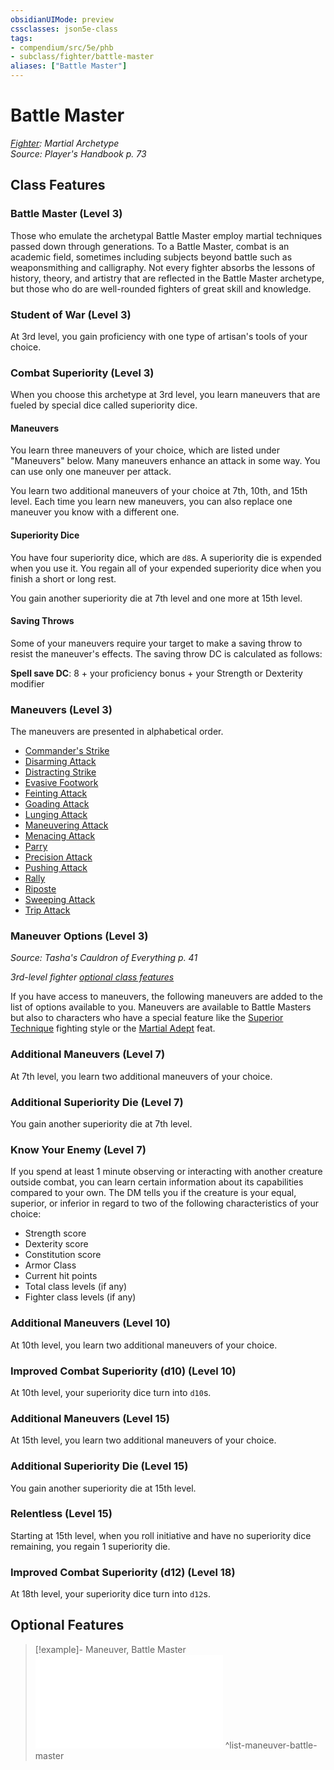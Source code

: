 ```yaml
---
obsidianUIMode: preview
cssclasses: json5e-class
tags:
- compendium/src/5e/phb
- subclass/fighter/battle-master
aliases: ["Battle Master"]
---
```

# Battle Master
*[Fighter](fighter.md): Martial Archetype*  
*Source: Player's Handbook p. 73*  


## Class Features

### Battle Master (Level 3)

Those who emulate the archetypal Battle Master employ martial techniques passed down through generations. To a Battle Master, combat is an academic field, sometimes including subjects beyond battle such as weaponsmithing and calligraphy. Not every fighter absorbs the lessons of history, theory, and artistry that are reflected in the Battle Master archetype, but those who do are well-rounded fighters of great skill and knowledge.

### Student of War (Level 3)

At 3rd level, you gain proficiency with one type of artisan's tools of your choice.

### Combat Superiority (Level 3)

When you choose this archetype at 3rd level, you learn maneuvers that are fueled by special dice called superiority dice.

#### Maneuvers

You learn three maneuvers of your choice, which are listed under "Maneuvers" below. Many maneuvers enhance an attack in some way. You can use only one maneuver per attack.

You learn two additional maneuvers of your choice at 7th, 10th, and 15th level. Each time you learn new maneuvers, you can also replace one maneuver you know with a different one.

#### Superiority Dice

You have four superiority dice, which are `d8`s. A superiority die is expended when you use it. You regain all of your expended superiority dice when you finish a short or long rest.

You gain another superiority die at 7th level and one more at 15th level.

#### Saving Throws

Some of your maneuvers require your target to make a saving throw to resist the maneuver's effects. The saving throw DC is calculated as follows:

<span class='abilityDc'>**Spell save DC**: 8 + your proficiency bonus + your Strength or Dexterity modifier</span>

### Maneuvers (Level 3)

The maneuvers are presented in alphabetical order.

- [Commander's Strike](Mechanics/optional-features/commanders-strike.md)  
- [Disarming Attack](Mechanics/optional-features/disarming-attack.md)  
- [Distracting Strike](Mechanics/optional-features/distracting-strike.md)  
- [Evasive Footwork](Mechanics/optional-features/evasive-footwork.md)  
- [Feinting Attack](Mechanics/optional-features/feinting-attack.md)  
- [Goading Attack](Mechanics/optional-features/goading-attack.md)  
- [Lunging Attack](Mechanics/optional-features/lunging-attack.md)  
- [Maneuvering Attack](Mechanics/optional-features/maneuvering-attack.md)  
- [Menacing Attack](Mechanics/optional-features/menacing-attack.md)  
- [Parry](Mechanics/optional-features/parry.md)  
- [Precision Attack](Mechanics/optional-features/precision-attack.md)  
- [Pushing Attack](Mechanics/optional-features/pushing-attack.md)  
- [Rally](Mechanics/optional-features/rally.md)  
- [Riposte](Mechanics/optional-features/riposte.md)  
- [Sweeping Attack](Mechanics/optional-features/sweeping-attack.md)  
- [Trip Attack](Mechanics/optional-features/trip-attack.md)  

### Maneuver Options (Level 3)
_Source: Tasha's Cauldron of Everything p. 41_

*3rd-level fighter [optional class features](Mechanics/Rules/variant-rules/optional-class-features-tce.md)*

If you have access to maneuvers, the following maneuvers are added to the list of options available to you. Maneuvers are available to Battle Masters but also to characters who have a special feature like the [Superior Technique](Mechanics/optional-features/superior-technique-tce.md) fighting style or the [Martial Adept](Mechanics/feats/martial-adept.md) feat.

### Additional Maneuvers (Level 7)

At 7th level, you learn two additional maneuvers of your choice.

### Additional Superiority Die (Level 7)

You gain another superiority die at 7th level.

### Know Your Enemy (Level 7)

If you spend at least 1 minute observing or interacting with another creature outside combat, you can learn certain information about its capabilities compared to your own. The DM tells you if the creature is your equal, superior, or inferior in regard to two of the following characteristics of your choice:

- Strength score  
- Dexterity score  
- Constitution score  
- Armor Class  
- Current hit points  
- Total class levels (if any)  
- Fighter class levels (if any)  

### Additional Maneuvers (Level 10)

At 10th level, you learn two additional maneuvers of your choice.

### Improved Combat Superiority (d10) (Level 10)

At 10th level, your superiority dice turn into `d10`s.

### Additional Maneuvers (Level 15)

At 15th level, you learn two additional maneuvers of your choice.

### Additional Superiority Die (Level 15)

You gain another superiority die at 15th level.

### Relentless (Level 15)

Starting at 15th level, when you roll initiative and have no superiority dice remaining, you regain 1 superiority die.

### Improved Combat Superiority (d12) (Level 18)

At 18th level, your superiority dice turn into `d12`s.

## Optional Features

> [!example]- Maneuver, Battle Master
> ![Maneuver, Battle Master](Mechanics/optional-features/list-maneuver-battle-master.md#Maneuver,%20Battle%20Master)
^list-maneuver-battle-master